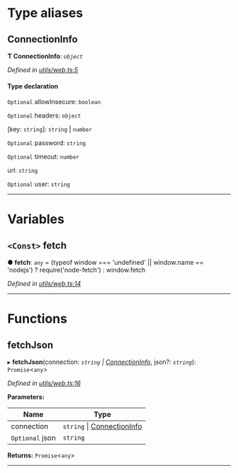 

# Type aliases

<a id="connectioninfo"></a>

##  ConnectionInfo

**Ƭ ConnectionInfo**: *`object`*

*Defined in [utils/web.ts:5](https://github.com/nearprotocol/nearlib/blob/b1675ba/src.ts/utils/web.ts#L5)*

#### Type declaration

`Optional`  allowInsecure: `boolean`

`Optional`  headers: `object`

[key: `string`]: `string` \| `number`

`Optional`  password: `string`

`Optional`  timeout: `number`

 url: `string`

`Optional`  user: `string`

___

# Variables

<a id="fetch"></a>

## `<Const>` fetch

**● fetch**: *`any`* =  (typeof window === 'undefined' || window.name == 'nodejs') ? require('node-fetch') : window.fetch

*Defined in [utils/web.ts:14](https://github.com/nearprotocol/nearlib/blob/b1675ba/src.ts/utils/web.ts#L14)*

___

# Functions

<a id="fetchjson"></a>

##  fetchJson

▸ **fetchJson**(connection: *`string` \| [ConnectionInfo](_utils_web_.md#connectioninfo)*, json?: *`string`*): `Promise`<`any`>

*Defined in [utils/web.ts:16](https://github.com/nearprotocol/nearlib/blob/b1675ba/src.ts/utils/web.ts#L16)*

**Parameters:**

| Name | Type |
| ------ | ------ |
| connection | `string` \| [ConnectionInfo](_utils_web_.md#connectioninfo) |
| `Optional` json | `string` |

**Returns:** `Promise`<`any`>

___

